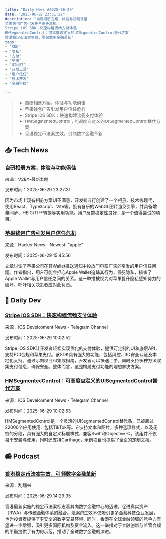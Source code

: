 ```yaml
---
title: "Daily News #2025-06-29"
date: "2025-06-29 23:51:22"
description: "自研相册方案，体验与功能俱佳
苹果钱包广告引发用户信任危机
Stripe iOS SDK：快速构建流畅支付体验
HMSegmentedControl：可高度自定义的UISegmentedControl替代方案
香港稳定币法案生效，引领数字金融革新"
tags: 
- "SDK"
- "隐私"
- "支付"
- "苹果"
- "UI组件"
- "开发工具"
- "用户信任"
- "技术开发"
- "金融科技"

---
```


> - 自研相册方案，体验与功能俱佳
> - 苹果钱包广告引发用户信任危机
> - Stripe iOS SDK：快速构建流畅支付体验
> - HMSegmentedControl：可高度自定义的UISegmentedControl替代方案
> - 香港稳定币法案生效，引领数字金融革新

## 📥 Tech News

### [自研相册方案，体验与功能俱佳](https://www.v2ex.com/t/1141829)

来源：V2EX-最新主题

发布时间：2025-06-29 23:27:31

因为市场上现有相册方案UI不满意，开发者自行创建了一个相册，技术栈现代，使用React、TypeScript、Vite等。拥有自研的WebGL图片渲染引擎，并具备增量同步、HEIC/TIFF转换等实用功能。用户反馈稳定性良好，是一个值得尝试的项目。

### [苹果钱包广告引发用户信任危机](https://daringfireball.net/2025/06/more_on_apples_trust-eroding_f1_the_movie_wallet_ad)

来源：Hacker News - Newest: "apple"

发布时间：2025-06-29 15:45:56

文章讨论了苹果公司在其Wallet推送通知中投放F1电影广告的引发的用户信任问题。作者指出，用户可能会担心Apple Wallet追踪其行为，侵犯隐私，损害了Apple Wallet与用户信任之间的关系。这一举措被视为对苹果提升隐私感知努力的破坏，呼吁相关决策者应对此负责。

## 💾 Daily Dev

### [Stripe iOS SDK：快速构建流畅支付体验](https://github.com/stripe/stripe-ios)

来源：iOS Development News - Telegram Channel

发布时间：2025-06-29 10:02:52

Stripe iOS SDK让开发者轻松实现优化的支付体验，提供可定制的UI和底层API，支持PCI合规和苹果支付。该SDK具有强大的功能，包括风控、3D安全认证及本地化支持。通过示例项目和集成指南，开发者可以快速上手，同时支持多种方法收集支付信息，确保安全。整体而言，这是构建支付功能的理想解决方案。

### [HMSegmentedControl：可高度自定义的UISegmentedControl替代方案](https://github.com/HeshamMegid/HMSegmentedControl)

来源：iOS Development News - Telegram Channel

发布时间：2025-06-29 10:02:53

HMSegmentedControl是一个灵活的UISegmentedControl替代品，已被超过22000个应用使用，包括TikTok等。它支持文本和图片，多种选项样式，以及无穷的分段，具有强大的自定义标题样式，兼容Swift和Objective-C。该组件不仅易于安装与使用，同时还支持Carthage，示例项目也提供了全面的定制文档。

## 📻 Podcast

### [香港稳定币法案生效，引领数字金融革新](https://www.xiaoyuzhoufm.com/episode/6860dc9108d8fd858687bddc)

来源：乱翻书

发布时间：2025-06-29 14:29:35

香港最新实施的稳定币法案标志着其向数字金融中心的迈进，促进真实资产（RWA）与传统金融体系的融合。法案的生效不仅吸引更多金融科技企业发展，也为投資者提供了更安全的数字交易环境。同时，香港在全球金融领域的竞争力有望进一步增强，吸引更多国际机构及资金流入。这一举措对于金融创新与监管合规的平衡提供了有力的示范，推动了全球数字金融的演进。
